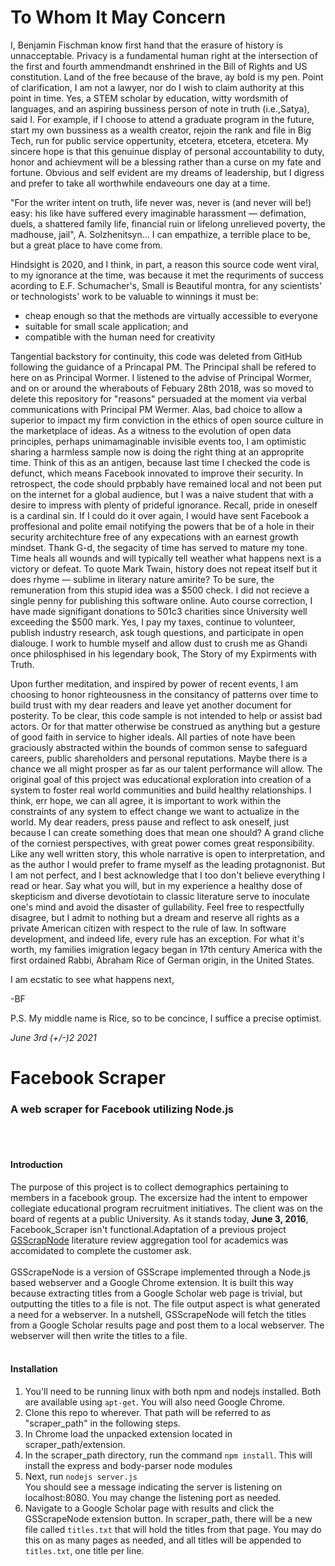 # To Whom It May Concern

I, Benjamin Fischman know first hand that the erasure of history is unnacceptable. Privacy is a fundamental human right at the intersection of the first and fourth ammendmandt enshrined in the Bill of Rights and US constitution. Land of the free because of the brave, ay bold is my pen. Point of clarification, I am not a lawyer, nor do I wish to claim authority at this point in time. Yes, a STEM scholar by education, witty wordsmith of languages, and an aspiring bussiness person of note in truth (i.e.,Satya), said I. For example, if I choose to attend a graduate program in the future, start my own bussiness as a wealth creator, rejoin the rank and file in Big Tech, run for public service oppertunity, etcetera, etcetera, etcetera. My sincere hope is that this genuinue display of personal accountability to duty, honor and achievment will be a blessing rather than a curse on my fate and fortune. Obvious and self evident are my dreams of leadership, but I digress and prefer to take all worthwhile endaveours one day at a time. 

"For the writer intent on truth, life never was, never is (and never will be!) easy: his like have suffered every imaginable harassment — defimation, duels, a shattered family life, financial ruin or lifelong unrelieved poverty, the madhouse, jail", A. Solzhenitsyn... I can empathize, a terrible place to be, but a great place to have come from.

Hindsight is 2020, and I think, in part, a reason this source code went viral, to my ignorance at the time, was because it met the requriments of success acording to E.F. Schumacher's, Small is Beautiful montra, for any scientists' or technologists' work to be valuable to winnings it must be: 

- cheap enough so that the methods are virtually accessible to everyone
- suitable for small scale application; and
- compatible with the human need for creativity

Tangential backstory for continuity, this code was deleted from GitHub following the guidance of a Princapal PM. The Principal shall be refered to here on as Principal Wormer. I listened to the advise of Principal Wormer, and on or around the wherabouts of Febuary 28th 2018, was so moved to delete this repository for "reasons" persuaded at the moment via verbal communications with Principal PM Wermer. Alas, bad choice to allow a superior to impact my firm conviction in the ethics of open source culture in the marketplace of ideas. As a witness to the evolution of open data principles, perhaps unimamaginable invisible events too, I am optimistic sharing a harmless sample now is doing the right thing at an approprite time. Think of this as an antigen, because last time I checked the code is defunct, which means Facebook innovated to improve their security. In retrospect, the code should prpbably have remained local and not been put on the internet for a global audience, but I was a naive student that with a desire to impress with plenty of prideful ignorance. Recall, pride in oneself is a cardinal sin. If I could do it over again, I would have sent Facebook a proffesional and polite email notifying the powers that be of a hole in their security architechture free of any expecations with an earnest growth mindset. Thank G-d, the segacity of time has served to mature my tone. Time heals all wounds and will typically tell weather what happens next is a victory or defeat. To quote Mark Twain, history does not repeat itself but it does rhyme — sublime in literary nature amirite? To be sure, the remuneration from this stupid idea was a $500 check. I did not recieve a single penny for publishing this software online. Auto course correction, I have made signifigant donations to 501c3 charities since University well exceeding the $500 mark. Yes, I pay my taxes, continue to volunteer, publish industry research, ask tough questions, and participate in open dialouge. I work to humble myself and allow dust to crush me as Ghandi once philosphised in his legendary book, The Story of my Expirments with Truth.

Upon further meditation, and inspired by power of recent events, I am choosing to honor righteousness in the consitancy of patterns over time to build trust with my dear readers and leave yet another document for posterity. To be clear, this code sample is not intended to help or assist bad actors. Or for that matter otherwise be construed as anything but a gesture of good faith in service to higher ideals. All parties of note have been graciously abstracted within the bounds of common sense to safeguard careers, public shareholders and personal reputations. Maybe there is a chance we all might prosper as far as our talent performance will allow. The original goal of this project was educational exploration into creation of a system to foster real world communities and build healthy relationships. I think, err hope, we can all agree, it is important to work within the constraints of any system to effect change we want to actualize in the world. My dear readers, press pause and reflect to ask oneself, just because I can create something does that mean one should? A grand cliche of the corniest perspectives, with great power comes great responsibility. Like any well written story, this whole narrative is open to interpretation, and as the author I would prefer to frame myself as the leading protagnonist. But I am not perfect, and I best acknowledge that I too don't believe everything I read or hear. Say what you will, but in my experience a healthy dose of skepticism and diverse devotiotain to classic literature serve to inoculate one's mind and avoid the disaster of gullability. Feel free to respectfully disagree, but I admit to nothing but a dream and reserve all rights as a private American citizen with respect to the rule of law. In software development, and indeed life, every rule has an exception. For what it's worth, my families imigration legacy began in 17th century America with the first ordained Rabbi, Abraham Rice of German origin, in the United States. 

I am ecstatic to see what happens next,

-BF

P.S. My middle name is Rice, so to be concince, I suffice a precise optimist.


*June 3rd (+/-)2 2021*

# Facebook Scraper
### A web scraper for Facebook utilizing Node.js

<br><br>
#### Introduction
The purpose of this project is to collect demographics pertaining to members in a facebook group. The excersize had the intent to empower collegiate educational program recruitment initiatives. The client was on the board of regents at a public University.
As it stands today, **June 3, 2016**,
Facebook_Scraper isn't functional.Adaptation of a previous project
[GSScrapNode](https://github.com/BenjiFischman/GSScrapeNode) literature review aggregation tool for academics 
was accomidated to complete the customer ask.
<br><br>
GSScrapeNode is a version of GSScrape implemented through a Node.js
based webserver and a Google Chrome extension. It is built this way
because extracting titles from a Google Scholar web page is trivial,
but outputting the titles to a file is not. The file output aspect is
what generated a need for a webserver. In a nutshell, GSScrapeNode will
fetch the titles from a Google Scholar results page and post them to
a local webserver. The webserver will then write the titles to a file.
<br><br>
#### Installation
<ol>
	<li>You'll need to be running linux with both npm and nodejs
	installed. Both are available using <code>apt-get</code>.
	You will also need Google Chrome.</li>
	<li>Clone this repo to wherever. That path will be referred to as
	"scraper_path" in the following steps.</li>
	<li>In Chrome load the unpacked extension located in
	scraper_path/extension.</li>
	<li>In the scraper_path directory, run the command
	<code>npm install</code>. This will install the express and
	body-parser node modules</li>
	<li>Next, run <code>nodejs server.js</code><br>You should see a
	message indicating the server is listening on localhost:8080. You
	may change the listening port as needed.</li>
	<li>Navigate to a Google Scholar page with results and click the
	GSScrapeNode extension button. In scraper_path, there will be a new
	file called <code>titles.txt</code> that will hold the titles from
	that page. You may do this on as many pages as needed, and all
	titles will be appended to <code>titles.txt</code>, one title per
	line.</li>
</ol>
